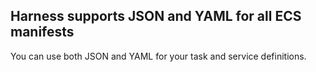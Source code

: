 ## Harness supports JSON and YAML for all ECS manifests

You can use both JSON and YAML for your task and service definitions.
